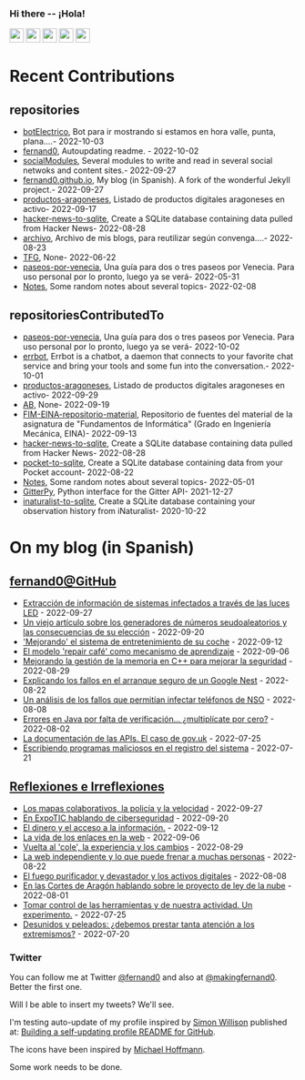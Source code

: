 ### Hi there -- ¡Hola!

<a href="mailto:ftricas@unizar.es" title="e-mail"><i class="svg-icon email"></i></a> 
<a href="https://www.linkedin.com/in/fernand0" title="My LinkedIn//Mi LinkedIn"><img src="https://img.shields.io/badge/linkedin-%230077B5.svg?&style=for-the-badge&logo=linkedin&logoColor=white" height=25></a> 
<a href="https://www.twitter.com/fernand0" title="My Twitter//Mi Twitter"><img src="https://img.shields.io/badge/twitter-%231DA1F2.svg?&style=for-the-badge&logo=twitter&logoColor=white" height=25></i></a> 
<a href="https://mastodon.social/@fernand0" title="My Mastodon//Mi Mastodon"><img src="https://img.shields.io/static/v1?label=Mastodon&message=Social&color=blue" height=25></i></a> 
<a href="https://flickr.com/fernand0"><img src="https://img.shields.io/static/v1?label=Flickr&message=Images&color=blue" height=25></a>
<a href="https://dev.to/fernand0"><img src="https://img.shields.io/badge/DEV.TO-%230A0A0A.svg?&style=for-the-badge&logo=dev-dot-to&logoColor=white" height=25></a>

# Recent Contributions
<!-- recent_releases starts -->


## repositories
* [botElectrico](https://github.com/fernand0/botElectrico),  Bot para ir mostrando si estamos en hora valle, punta, plana....- 2022-10-03
* [fernand0](https://github.com/fernand0/fernand0),  Autoupdating readme. - 2022-10-02
* [socialModules](https://github.com/fernand0/socialModules),  Several modules to write and read in several social netwoks and content sites.- 2022-09-27
* [fernand0.github.io](https://github.com/fernand0/fernand0.github.io),  My blog (in Spanish). A fork of the wonderful Jekyll project.- 2022-09-27
* [productos-aragoneses](https://github.com/fernand0/productos-aragoneses),  Listado de productos digitales aragoneses en activo- 2022-09-17
* [hacker-news-to-sqlite](https://github.com/fernand0/hacker-news-to-sqlite),  Create a SQLite database containing data pulled from Hacker News- 2022-08-28
* [archivo](https://github.com/fernand0/archivo),  Archivo de mis blogs, para reutilizar según convenga....- 2022-08-23
* [TFG](https://github.com/Arturo-00/TFG),  None- 2022-06-22
* [paseos-por-venecia](https://github.com/fernand0/paseos-por-venecia),  Una guía para dos o tres paseos por Venecia. Para uso personal por lo pronto, luego ya se verá- 2022-05-31
* [Notes](https://github.com/fernand0/Notes),  Some random notes about several topics- 2022-02-08

## repositoriesContributedTo
* [paseos-por-venecia](https://github.com/JJ/paseos-por-venecia),  Una guía para dos o tres paseos por Venecia. Para uso personal por lo pronto, luego ya se verá- 2022-10-02
* [errbot](https://github.com/errbotio/errbot),  Errbot is a chatbot, a daemon that connects to your favorite chat service and bring your tools and some fun into the conversation.- 2022-10-01
* [productos-aragoneses](https://github.com/planaspa/productos-aragoneses),  Listado de productos digitales aragoneses en activo- 2022-09-29
* [AB](https://github.com/simber72/AB),  None- 2022-09-19
* [FIM-EINA-repositorio-material](https://github.com/ricardojrdez/FIM-EINA-repositorio-material),  Repositorio de fuentes del material de la asignatura de "Fundamentos de Informática" (Grado en Ingeniería Mecánica, EINA)- 2022-09-13
* [hacker-news-to-sqlite](https://github.com/dogsheep/hacker-news-to-sqlite),  Create a SQLite database containing data pulled from Hacker News- 2022-08-28
* [pocket-to-sqlite](https://github.com/dogsheep/pocket-to-sqlite),  Create a SQLite database containing data from your Pocket account- 2022-08-22
* [Notes](https://github.com/jgbarah/Notes),  Some random notes about several topics- 2022-05-01
* [GitterPy](https://github.com/myusko/GitterPy),  Python interface for the Gitter API- 2021-12-27
* [inaturalist-to-sqlite](https://github.com/dogsheep/inaturalist-to-sqlite),  Create a SQLite database containing your observation history from iNaturalist- 2020-10-22
<!-- recent_releases ends -->

# On my blog (in Spanish)

<!-- blog starts -->


## [fernand0@GitHub](https://fernand0.github.io/)
* [Extracción de información de sistemas infectados a través de las luces LED](http://fernand0.github.io/mensajes-morse/) - 2022-09-27
* [Un viejo artículo sobre los generadores de números seudoaleatorios y las consecuencias de su elección](http://fernand0.github.io/calidad-numeros-aleatorios/) - 2022-09-20
* ['Mejorando' el sistema de entretenimiento de su coche](http://fernand0.github.io/atacando-su-propio-coche/) - 2022-09-12
* [El modelo 'repair café' como mecanismo de aprendizaje](http://fernand0.github.io/repair-cafe/) - 2022-09-06
* [Mejorando la gestión de la memoria en C++ para mejorar la seguridad](http://fernand0.github.io/memoria-c-google/) - 2022-08-29
* [Explicando los fallos en el arranque seguro de un Google Nest](http://fernand0.github.io/ataque-google-nest/) - 2022-08-22
* [Un análisis de los fallos que permitían infectar teléfonos de NSO](http://fernand0.github.io/ataque-imessage/) - 2022-08-08
* [Errores en Java por falta de verificación... ¿multiplícate por cero?](http://fernand0.github.io/fallo-criptografia-java/) - 2022-08-02
* [La documentación de las APIs. El caso de gov.uk](http://fernand0.github.io/documentacion-apis/) - 2022-07-25
* [Escribiendo programas maliciosos en el registro del sistema](http://fernand0.github.io/registro-de-programa-maliciosos/) - 2022-07-21

## [Reflexiones e Irreflexiones](http://fernand0.blogalia.com/)
* [Los mapas colaborativos, la polic&#237;a y la velocidad](http://fernand0.blogalia.com//historias/78604) - 2022-09-27
* [En ExpoTIC hablando de ciberseguridad](http://fernand0.blogalia.com//historias/78600) - 2022-09-20
* [El dinero y  el acceso a la informaci&#243;n.](http://fernand0.blogalia.com//historias/78593) - 2022-09-12
* [La vida de los enlaces en la web](http://fernand0.blogalia.com//historias/78591) - 2022-09-06
* [Vuelta al 'cole', la experiencia y los cambios](http://fernand0.blogalia.com//historias/78585) - 2022-08-29
* [La web independiente y lo que puede frenar a muchas personas](http://fernand0.blogalia.com//historias/78581) - 2022-08-22
* [El fuego purificador y devastador y los activos digitales](http://fernand0.blogalia.com//historias/78576) - 2022-08-08
* [En las Cortes de Arag&#243;n hablando sobre le proyecto de ley de la nube](http://fernand0.blogalia.com//historias/78574) - 2022-08-01
* [Tomar control de las herramientas y de nuestra actividad. Un experimento.](http://fernand0.blogalia.com//historias/78572) - 2022-07-25
* [Desunidos y peleados: &#191;debemos prestar tanta atenci&#243;n a los extremismos?](http://fernand0.blogalia.com//historias/78569) - 2022-07-20
<!-- blog ends -->

### Twitter 

You can follow me at Twitter [@fernand0](https://twitter.com/fernand0) and also at [@makingfernand0](https://twitter.com/fernand0). Better the first one.

Will I be able to insert my tweets? We'll see.

I'm testing auto-update of my profile inspired by [Simon Willison](https://simonwillison.net/) published at: [Building a self-updating profile README for GitHub](https://simonwillison.net/2020/Jul/10/self-updating-profile-readme/).

The icons have been inspired by [Michael Hoffmann](https://www.mokkapps.de/).

Some work needs to be done.

<!--
**fernand0/fernand0** is a ✨ _special_ ✨ repository because its `README.md` (this file) appears on your GitHub profile.

Here are some ideas to get you started:

- 🔭 I’m currently working on ...
- 🌱 I’m currently learning ...
- 👯 I’m looking to collaborate on ...
- 🤔 I’m looking for help with ...
- 💬 Ask me about ...
- 📫 How to reach me: ...
- 😄 Pronouns: ...
- ⚡ Fun fact: ...
-->
